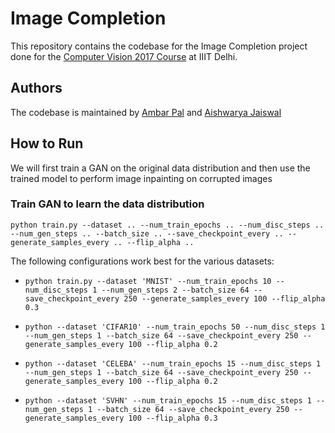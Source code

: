 # Image Completion
This repository contains the codebase for the Image Completion project done for the [Computer Vision 2017 Course](https://sites.google.com/a/iiitd.ac.in/cv) at IIIT Delhi. 

## Authors
The codebase is maintained by [Ambar Pal](https://github.com/ambarpal) and [Aishwarya Jaiswal](https://github.com/aishblue)

## How to Run
We will first train a GAN on the original data distribution and then use the trained model to perform image inpainting on corrupted images

### Train GAN to learn the data distribution
``python train.py --dataset .. --num_train_epochs .. --num_disc_steps .. --num_gen_steps .. --batch_size .. --save_checkpoint_every .. --generate_samples_every .. --flip_alpha .. ``

  The following configurations work best for the various datasets:
  * ``python train.py --dataset 'MNIST' --num_train_epochs 10 --num_disc_steps 1 --num_gen_steps 2 --batch_size 64 --save_checkpoint_every 250 --generate_samples_every 100 --flip_alpha 0.3 ``

  * ``python --dataset 'CIFAR10' --num_train_epochs 50 --num_disc_steps 1 --num_gen_steps 1 --batch_size 64 --save_checkpoint_every 250 --generate_samples_every 100 --flip_alpha 0.2``
    
  * ``python --dataset 'CELEBA' --num_train_epochs 15 --num_disc_steps 1 --num_gen_steps 1 --batch_size 64 --save_checkpoint_every 250 --generate_samples_every 100 --flip_alpha 0.2``
        
  * ``python --dataset 'SVHN' --num_train_epochs 15 --num_disc_steps 1 --num_gen_steps 1 --batch_size 64 --save_checkpoint_every 250 --generate_samples_every 100 --flip_alpha 0.3``
